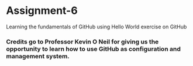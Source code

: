 # Assignment-6
Learning the fundamentals of GitHub using Hello World exercise on GitHub

### Credits go to Professor Kevin O Neil for giving us the opportunity to learn how to use GitHub as configuration and management system.
